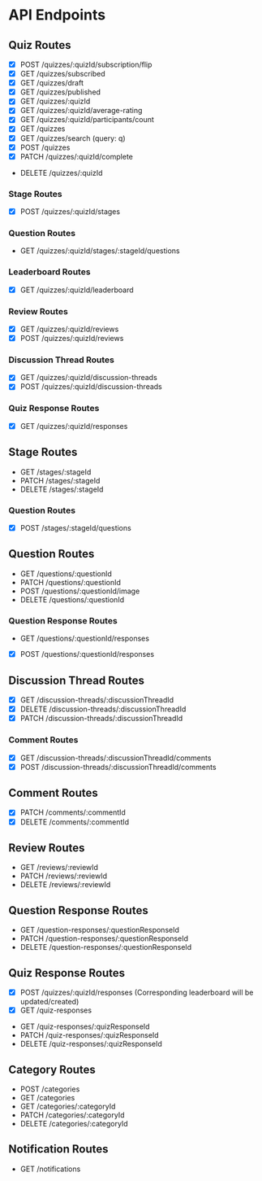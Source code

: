 # API Endpoints

## Quiz Routes

- [x] POST /quizzes/:quizId/subscription/flip
- [x] GET /quizzes/subscribed
- [x] GET /quizzes/draft
- [x] GET /quizzes/published
- [x] GET /quizzes/:quizId
- [x] GET /quizzes/:quizId/average-rating
- [x] GET /quizzes/:quizId/participants/count
- [x] GET /quizzes
- [x] GET /quizzes/search (query: q)
- [x] POST /quizzes
- [x] PATCH /quizzes/:quizId/complete
- DELETE /quizzes/:quizId

### Stage Routes

- [x] POST /quizzes/:quizId/stages

### Question Routes

- GET /quizzes/:quizId/stages/:stageId/questions

### Leaderboard Routes

- [x] GET /quizzes/:quizId/leaderboard

### Review Routes

- [x] GET /quizzes/:quizId/reviews
- [x] POST /quizzes/:quizId/reviews

### Discussion Thread Routes

- [x] GET /quizzes/:quizId/discussion-threads
- [x] POST /quizzes/:quizId/discussion-threads

### Quiz Response Routes

- [x] GET /quizzes/:quizId/responses

## Stage Routes

- GET /stages/:stageId
- PATCH /stages/:stageId
- DELETE /stages/:stageId

### Question Routes

- [x] POST /stages/:stageId/questions

## Question Routes

- GET /questions/:questionId
- PATCH /questions/:questionId
- POST /questions/:questionId/image
- DELETE /questions/:questionId

### Question Response Routes

- GET /questions/:questionId/responses
- [x] POST /questions/:questionId/responses

## Discussion Thread Routes

- [x] GET /discussion-threads/:discussionThreadId
- [x] DELETE /discussion-threads/:discussionThreadId
- [x] PATCH /discussion-threads/:discussionThreadId

### Comment Routes

- [x] GET /discussion-threads/:discussionThreadId/comments
- [x] POST /discussion-threads/:discussionThreadId/comments

## Comment Routes

- [x] PATCH /comments/:commentId
- [x] DELETE /comments/:commentId

## Review Routes

- GET /reviews/:reviewId
- PATCH /reviews/:reviewId
- DELETE /reviews/:reviewId

## Question Response Routes

- GET /question-responses/:questionResponseId
- PATCH /question-responses/:questionResponseId
- DELETE /question-responses/:questionResponseId

## Quiz Response Routes

- [x] POST /quizzes/:quizId/responses (Corresponding leaderboard will be updated/created)
- [x] GET /quiz-responses
- GET /quiz-responses/:quizResponseId
- PATCH /quiz-responses/:quizResponseId
- DELETE /quiz-responses/:quizResponseId

## Category Routes

- POST /categories
- GET /categories
- GET /categories/:categoryId
- PATCH /categories/:categoryId
- DELETE /categories/:categoryId

## Notification Routes

- GET /notifications
